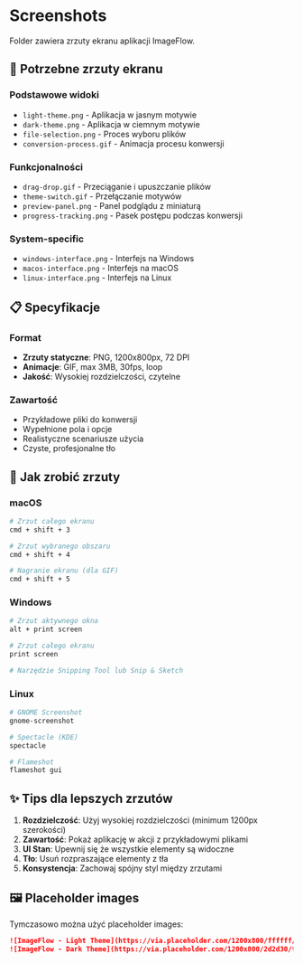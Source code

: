 # Screenshots

Folder zawiera zrzuty ekranu aplikacji ImageFlow.

## 📸 Potrzebne zrzuty ekranu

### Podstawowe widoki
- `light-theme.png` - Aplikacja w jasnym motywie
- `dark-theme.png` - Aplikacja w ciemnym motywie  
- `file-selection.png` - Proces wyboru plików
- `conversion-process.gif` - Animacja procesu konwersji

### Funkcjonalności
- `drag-drop.gif` - Przeciąganie i upuszczanie plików
- `theme-switch.gif` - Przełączanie motywów
- `preview-panel.png` - Panel podglądu z miniaturą
- `progress-tracking.png` - Pasek postępu podczas konwersji

### System-specific
- `windows-interface.png` - Interfejs na Windows
- `macos-interface.png` - Interfejs na macOS
- `linux-interface.png` - Interfejs na Linux

## 📋 Specyfikacje

### Format
- **Zrzuty statyczne**: PNG, 1200x800px, 72 DPI
- **Animacje**: GIF, max 3MB, 30fps, loop
- **Jakość**: Wysokiej rozdzielczości, czytelne

### Zawartość
- Przykładowe pliki do konwersji
- Wypełnione pola i opcje
- Realistyczne scenariusze użycia
- Czyste, profesjonalne tło

## 🎥 Jak zrobić zrzuty

### macOS
```bash
# Zrzut całego ekranu
cmd + shift + 3

# Zrzut wybranego obszaru  
cmd + shift + 4

# Nagranie ekranu (dla GIF)
cmd + shift + 5
```

### Windows
```bash
# Zrzut aktywnego okna
alt + print screen

# Zrzut całego ekranu
print screen

# Narzędzie Snipping Tool lub Snip & Sketch
```

### Linux
```bash
# GNOME Screenshot
gnome-screenshot

# Spectacle (KDE)
spectacle

# Flameshot
flameshot gui
```

## ✨ Tips dla lepszych zrzutów

1. **Rozdzielczość**: Użyj wysokiej rozdzielczości (minimum 1200px szerokości)
2. **Zawartość**: Pokaż aplikację w akcji z przykładowymi plikami
3. **UI Stan**: Upewnij się że wszystkie elementy są widoczne
4. **Tło**: Usuń rozpraszające elementy z tła
5. **Konsystencja**: Zachowaj spójny styl między zrzutami

## 🖼️ Placeholder images

Tymczasowo można użyć placeholder images:

```markdown
![ImageFlow - Light Theme](https://via.placeholder.com/1200x800/ffffff/000000?text=ImageFlow+Light+Theme)
![ImageFlow - Dark Theme](https://via.placeholder.com/1200x800/2d2d30/ffffff?text=ImageFlow+Dark+Theme)
```
